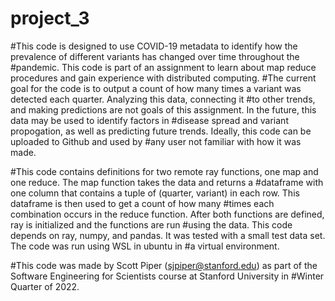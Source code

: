 # project_3
#This code is designed to use COVID-19 metadata to identify how the prevalence of different variants has changed over time throughout the
#pandemic. This code is part of an assignment to learn about map reduce procedures and gain experience with distributed computing.
#The current goal for the code is to output a count of how many times a variant was detected each quarter. Analyzing this data, connecting it
#to other trends, and making predictions are not goals of this assignment. In the future, this data may be used to identify factors in 
#disease spread and variant propogation, as well as predicting future trends. Ideally, this code can be uploaded to Github and used by
#any user not familiar with how it was made.

#This code contains definitions for two remote ray functions, one map and one reduce. The map function takes the data and returns a 
#dataframe with one column that contains a tuple of (quarter, variant) in each row. This dataframe is then used to get a count of how many 
#times each combination occurs in the reduce function. After both functions are defined, ray is initialized and the functions are run 
#using the data. This code depends on ray, numpy, and pandas. It was tested with a small test data set. The code was run using WSL in ubuntu in 
#a virtual environment. 

#This code was made by Scott Piper (sjpiper@stanford.edu) as part of the Software Engineering for Scientists course at Stanford University in
#Winter Quarter of 2022.
